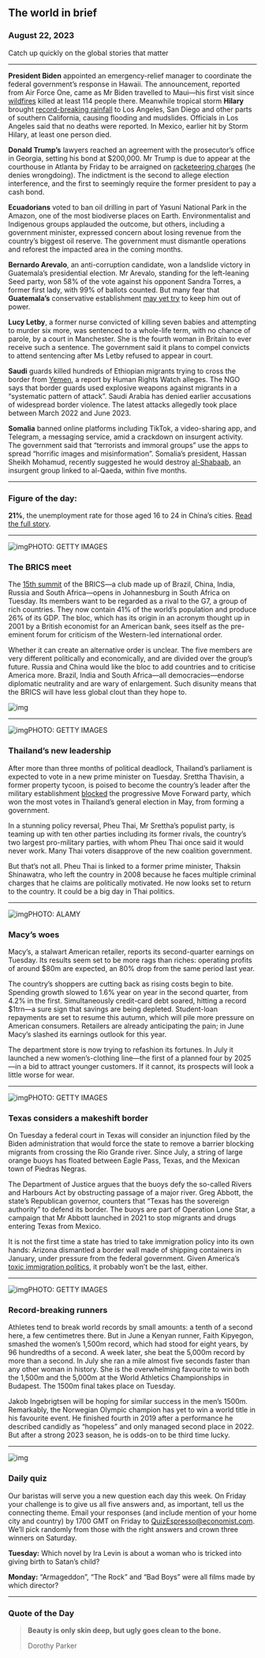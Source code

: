 ## The world in brief

### August 22, 2023

Catch up quickly on the global stories that matter



------



**President Biden** appointed an emergency-relief manager to coordinate the federal government’s response in Hawaii. The announcement, reported from Air Force One, came as Mr Biden travelled to Maui—his first visit since [wildfires](https://www.economist.com/united-states/2023/08/17/lessons-from-the-blaze-that-levelled-lahaina) killed at least 114 people there. Meanwhile tropical storm **Hilary** brought [record-breaking rainfall](https://www.economist.com/science-and-technology/2023/07/26/the-high-tech-race-to-improve-weather-forecasting) to Los Angeles, San Diego and other parts of southern California, causing flooding and mudslides. Officials in Los Angeles said that no deaths were reported. In Mexico, earlier hit by Storm Hilary, at least one person died.

**Donald Trump’s** lawyers reached an agreement with the prosecutor’s office in Georgia, setting his bond at $200,000. Mr Trump is due to appear at the courthouse in Atlanta by Friday to be arraigned on [racketeering charges](https://www.economist.com/united-states/2023/08/15/donald-trumps-racketeering-indictment-is-the-most-sweeping-yet) (he denies wrongdoing). The indictment is the second to allege election interference, and the first to seemingly require the former president to pay a cash bond.

**Ecuadorians** voted to ban oil drilling in part of Yasuní National Park in the Amazon, one of the most biodiverse places on Earth. Environmentalist and Indigenous groups applauded the outcome, but others, including a government minister, expressed concern about losing revenue from the country’s biggest oil reserve. The government must dismantle operations and reforest the impacted area in the coming months.

**Bernardo Arevalo**, an anti-corruption candidate, won a landslide victory in Guatemala’s presidential election. Mr Arevalo, standing for the left-leaning Seed party, won 58% of the vote against his opponent Sandra Torres, a former first lady, with 99% of ballots counted. But many fear that **Guatemala’s** conservative establishment [may yet try](https://www.economist.com/the-americas/2023/08/17/guatemalas-elite-may-try-to-scupper-the-presidential-election) to keep him out of power.

**Lucy Letby**, a former nurse convicted of killing seven babies and attempting to murder six more, was sentenced to a whole-life term, with no chance of parole, by a court in Manchester. She is the fourth woman in Britain to ever receive such a sentence. The government said it plans to compel convicts to attend sentencing after Ms Letby refused to appear in court.

**Saudi** guards killed hundreds of Ethiopian migrants trying to cross the border from [Yemen](https://www.economist.com/middle-east-and-africa/2023/08/09/can-yemen-hold-together), a report by Human Rights Watch alleges. The NGO says that border guards used explosive weapons against migrants in a “systematic pattern of attack”. Saudi Arabia has denied earlier accusations of widespread border violence. The latest attacks allegedly took place between March 2022 and June 2023.

**Somalia** banned online platforms including TikTok, a video-sharing app, and Telegram, a messaging service, amid a crackdown on insurgent activity. The government said that “terrorists and immoral groups” use the apps to spread “horrific images and misinformation”. Somalia’s president, Hassan Sheikh Mohamud, recently suggested he would destroy [al-Shabaab](https://www.economist.com/middle-east-and-africa/2023/03/25/drought-killed-43000-people-in-somalia-last-year), an insurgent group linked to al-Qaeda, within five months.



------



### Figure of the day: 

**21%**, the unemployment rate for those aged 16 to 24 in China’s cities. [Read the full story](https://www.economist.com/leaders/2023/08/17/why-are-chinas-young-people-so-disillusioned).



------



![img](https://niceboy.online/insight/public/Espresso/PHOTOS/20230826_dap303_0.jpg)PHOTO: GETTY IMAGES

### The BRICS meet

The [15th summit](https://www.economist.com/international/2023/08/17/the-brics-are-getting-together-in-south-africa) of the BRICS—a club made up of Brazil, China, India, Russia and South Africa—opens in Johannesburg in South Africa on Tuesday. Its members want to be regarded as a rival to the G7, a group of rich countries. They now contain 41% of the world’s population and produce 26% of its GDP. The bloc, which has its origin in an acronym thought up in 2001 by a British economist for an American bank, sees itself as the pre-eminent forum for criticism of the Western-led international order.

Whether it can create an alternative order is unclear. The five members are very different politically and economically, and are divided over the group’s future. Russia and China would like the bloc to add countries and to criticise America more. Brazil, India and South Africa—all democracies—endorse diplomatic neutrality and are wary of enlargement. Such disunity means that the BRICS will have less global clout than they hope to.

![img](https://niceboy.online/insight/public/Espresso/PHOTOS/20230826_DAC144_0.jpg)



------



![img](https://niceboy.online/insight/public/Espresso/PHOTOS/20230826_dap312.jpg)PHOTO: GETTY IMAGES

### Thailand’s new leadership

After more than three months of political deadlock, Thailand’s parliament is expected to vote in a new prime minister on Tuesday. Srettha Thavisin, a former property tycoon, is poised to become the country’s leader after the military establishment [blocked](https://www.economist.com/leaders/2023/05/18/the-humiliation-of-thailands-regime-is-a-boost-for-asian-democracy) the progressive Move Forward party, which won the most votes in Thailand’s general election in May, from forming a government.

In a stunning policy reversal, Pheu Thai, Mr Srettha’s populist party, is teaming up with ten other parties including its former rivals, the country’s two largest pro-military parties, with whom Pheu Thai once said it would never work. Many Thai voters disapprove of the new coalition government.

But that’s not all. Pheu Thai is linked to a former prime minister, Thaksin Shinawatra, who left the country in 2008 because he faces multiple criminal charges that he claims are politically motivated. He now looks set to return to the country. It could be a big day in Thai politics.



------



![img](https://niceboy.online/insight/public/Espresso/PHOTOS/20230826_dap305.jpg)PHOTO: ALAMY

### Macy’s woes

Macy’s, a stalwart American retailer, reports its second-quarter earnings on Tuesday. Its results seem set to be more rags than riches: operating profits of around $80m are expected, an 80% drop from the same period last year.

The country’s shoppers are cutting back as rising costs begin to bite. Spending growth slowed to 1.6% year on year in the second quarter, from 4.2% in the first. Simultaneously credit-card debt soared, hitting a record $1trn—a sure sign that savings are being depleted. Student-loan repayments are set to resume this autumn, which will pile more pressure on American consumers. Retailers are already anticipating the pain; in June Macy’s slashed its earnings outlook for this year.

The department store is now trying to refashion its fortunes. In July it launched a new women’s-clothing line—the first of a planned four by 2025—in a bid to attract younger customers. If it cannot, its prospects will look a little worse for wear.



------



![img](https://niceboy.online/insight/public/Espresso/PHOTOS/20230826_dap310.jpg)PHOTO: GETTY IMAGES

### Texas considers a makeshift border

On Tuesday a federal court in Texas will consider an injunction filed by the Biden administration that would force the state to remove a barrier blocking migrants from crossing the Rio Grande river. Since July, a string of large orange buoys has floated between Eagle Pass, Texas, and the Mexican town of Piedras Negras.

The Department of Justice argues that the buoys defy the so-called Rivers and Harbours Act by obstructing passage of a major river. Greg Abbott, the state’s Republican governor, counters that “Texas has the sovereign authority” to defend its border. The buoys are part of Operation Lone Star, a campaign that Mr Abbott launched in 2021 to stop migrants and drugs entering Texas from Mexico.

It is not the first time a state has tried to take immigration policy into its own hands: Arizona dismantled a border wall made of shipping containers in January, under pressure from the federal government. Given America’s [toxic immigration politics](https://www.economist.com/united-states/2023/05/18/it-turns-out-that-democrats-bus-migrants-too), it probably won’t be the last, either.



------



![img](https://niceboy.online/insight/public/Espresso/PHOTOS/20230826_dap307.jpg)PHOTO: GETTY IMAGES

### Record-breaking runners

Athletes tend to break world records by small amounts: a tenth of a second here, a few centimetres there. But in June a Kenyan runner, Faith Kipyegon, smashed the women’s 1,500m record, which had stood for eight years, by 96 hundredths of a second. A week later, she beat the 5,000m record by more than a second. In July she ran a mile almost five seconds faster than any other woman in history. She is the overwhelming favourite to win both the 1,500m and the 5,000m at the World Athletics Championships in Budapest. The 1500m final takes place on Tuesday.

Jakob Ingebrigtsen will be hoping for similar success in the men’s 1500m. Remarkably, the Norwegian Olympic champion has yet to win a world title in his favourite event. He finished fourth in 2019 after a performance he described candidly as “hopeless” and only managed second place in 2022. But after a strong 2023 season, he is odds-on to be third time lucky.



------



![img](https://niceboy.online/insight/public/Espresso/PHOTOS/QuizNEW_163.jpg)

### Daily quiz

Our baristas will serve you a new question each day this week. On Friday your challenge is to give us all five answers and, as important, tell us the connecting theme. Email your responses (and include mention of your home city and country) by 1700 GMT on Friday to [QuizEspresso@economist.com](https://mail.google.com/mail/?view=cm&fs=1&tf=1&to=QuizEspresso@economist.com). We’ll pick randomly from those with the right answers and crown three winners on Saturday.

**Tuesday:** Which novel by Ira Levin is about a woman who is tricked into giving birth to Satan’s child?

**Monday:** “Armageddon”, “The Rock” and “Bad Boys” were all films made by which director?



------



### Quote of the Day

> **Beauty is only skin deep, but ugly goes clean to the bone.**
>
> Dorothy Parker



